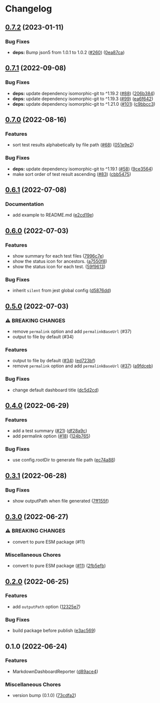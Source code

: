 # Changelog

## [0.7.2](https://github.com/tasshi-me/jest-md-dashboard/compare/jest-md-dashboard-v0.7.1...jest-md-dashboard-v0.7.2) (2023-01-11)


### Bug Fixes

* **deps:** Bump json5 from 1.0.1 to 1.0.2 ([#260](https://github.com/tasshi-me/jest-md-dashboard/issues/260)) ([0ea87ca](https://github.com/tasshi-me/jest-md-dashboard/commit/0ea87ca0b14d233f18a51c7d613f22e611596019))

## [0.7.1](https://github.com/tasshi-me/jest-md-dashboard/compare/jest-md-dashboard-v0.7.0...jest-md-dashboard-v0.7.1) (2022-09-08)


### Bug Fixes

* **deps:** update dependency isomorphic-git to ^1.19.2 ([#88](https://github.com/tasshi-me/jest-md-dashboard/issues/88)) ([206b384](https://github.com/tasshi-me/jest-md-dashboard/commit/206b384c3a04d1af7e8b81188a129a6e0ec72d1e))
* **deps:** update dependency isomorphic-git to ^1.19.3 ([#99](https://github.com/tasshi-me/jest-md-dashboard/issues/99)) ([ea6f642](https://github.com/tasshi-me/jest-md-dashboard/commit/ea6f6424a77052d2a48cf345becac2c2ecacf7a5))
* **deps:** update dependency isomorphic-git to ^1.21.0 ([#101](https://github.com/tasshi-me/jest-md-dashboard/issues/101)) ([c9bbcc3](https://github.com/tasshi-me/jest-md-dashboard/commit/c9bbcc3181ecc0d0ef1c05d6a77f38bfd01aa2c3))

## [0.7.0](https://github.com/tasshi-me/jest-md-dashboard/compare/jest-md-dashboard-v0.6.1...jest-md-dashboard-v0.7.0) (2022-08-16)


### Features

* sort test results alphabetically by file path ([#68](https://github.com/tasshi-me/jest-md-dashboard/issues/68)) ([051e9e2](https://github.com/tasshi-me/jest-md-dashboard/commit/051e9e2689ffe4cd5009fed3b23a2d09ad88e455))


### Bug Fixes

* **deps:** update dependency isomorphic-git to ^1.19.1 ([#58](https://github.com/tasshi-me/jest-md-dashboard/issues/58)) ([9ce3564](https://github.com/tasshi-me/jest-md-dashboard/commit/9ce35646c5c0e246ee0d26ba97a1b04c0f95aa63))
* make sort order of test result ascending ([#83](https://github.com/tasshi-me/jest-md-dashboard/issues/83)) ([cbb5475](https://github.com/tasshi-me/jest-md-dashboard/commit/cbb547511555aa6fcce6bdf89a68f41e87d773bd))

## [0.6.1](https://github.com/tasshi-me/jest-md-dashboard/compare/jest-md-dashboard-v0.6.0...jest-md-dashboard-v0.6.1) (2022-07-08)


### Documentation

* add example to README.md ([e2cd19e](https://github.com/tasshi-me/jest-md-dashboard/commit/e2cd19e13d89c6b54efe17b5c3e058f02052ce15))

## [0.6.0](https://github.com/tasshi-me/jest-md-dashboard/compare/jest-md-dashboard-v0.5.0...jest-md-dashboard-v0.6.0) (2022-07-03)


### Features

* show summary for each test files ([7996c7e](https://github.com/tasshi-me/jest-md-dashboard/commit/7996c7e2654cc6eb159f1b9bcd96375ab0fe7b64))
* show the status icon for ancestors. ([a7550f8](https://github.com/tasshi-me/jest-md-dashboard/commit/a7550f836c0be1144c2fb710951fd0ca61342d41))
* show the status icon for each test. ([59f9613](https://github.com/tasshi-me/jest-md-dashboard/commit/59f9613a065eefd0f2c9d053f3af5ceed8f7d369))


### Bug Fixes

* inherit `silent` from jest global config ([d5876dd](https://github.com/tasshi-me/jest-md-dashboard/commit/d5876dda08b6ed90d2959e859e98e1e2fc3ef7ab))

## [0.5.0](https://github.com/tasshi-me/jest-md-dashboard/compare/jest-md-dashboard-v0.4.0...jest-md-dashboard-v0.5.0) (2022-07-03)


### ⚠ BREAKING CHANGES

* remove `permalink` option and add `permalinkBaseUrl` (#37)
* output to file by default (#34)

### Features

* output to file by default ([#34](https://github.com/tasshi-me/jest-md-dashboard/issues/34)) ([ed723bf](https://github.com/tasshi-me/jest-md-dashboard/commit/ed723bff813227b43290c2b15f2a6b3160f3054d))
* remove `permalink` option and add `permalinkBaseUrl` ([#37](https://github.com/tasshi-me/jest-md-dashboard/issues/37)) ([a9fdceb](https://github.com/tasshi-me/jest-md-dashboard/commit/a9fdceb40fd76d12287e9c7181bafa6493f64684))


### Bug Fixes

* change default dashboard title ([dc5d2cd](https://github.com/tasshi-me/jest-md-dashboard/commit/dc5d2cd47c0d9a4b30baf1cb37d3ae8c0191f066))

## [0.4.0](https://github.com/tasshi-me/jest-md-dashboard/compare/jest-md-dashboard-v0.3.1...jest-md-dashboard-v0.4.0) (2022-06-29)


### Features

* add a test summary ([#21](https://github.com/tasshi-me/jest-md-dashboard/issues/21)) ([df28a9c](https://github.com/tasshi-me/jest-md-dashboard/commit/df28a9c014a492734e59e57ee79b88a96b1eda9f))
* add permalink option ([#18](https://github.com/tasshi-me/jest-md-dashboard/issues/18)) ([124b765](https://github.com/tasshi-me/jest-md-dashboard/commit/124b7659579f8e205563080f46edf209151dc1cd))


### Bug Fixes

* use config.rootDir to generate file path ([ec74a88](https://github.com/tasshi-me/jest-md-dashboard/commit/ec74a884677ff695365b7c02d6d40af61c698852))

## [0.3.1](https://github.com/tasshi-me/jest-md-dashboard/compare/jest-md-dashboard-v0.3.0...jest-md-dashboard-v0.3.1) (2022-06-28)


### Bug Fixes

* show outputPath when file generated ([7ff155f](https://github.com/tasshi-me/jest-md-dashboard/commit/7ff155fe0a568ea2a1020e17198a76b06ec88f4f))

## [0.3.0](https://github.com/tasshi-me/jest-md-dashboard/compare/jest-md-dashboard-v0.2.0...jest-md-dashboard-v0.3.0) (2022-06-27)


### ⚠ BREAKING CHANGES

* convert to pure ESM package (#11)

### Miscellaneous Chores

* convert to pure ESM package ([#11](https://github.com/tasshi-me/jest-md-dashboard/issues/11)) ([2fb5efb](https://github.com/tasshi-me/jest-md-dashboard/commit/2fb5efb1ee8b1520c5bb11d9d490482c121ddf19))

## [0.2.0](https://github.com/tasshi-me/jest-md-dashboard/compare/jest-md-dashboard-v0.1.0...jest-md-dashboard-v0.2.0) (2022-06-25)


### Features

* add `outputPath` option ([12325e7](https://github.com/tasshi-me/jest-md-dashboard/commit/12325e70868353a543c75d8ea48ee72b26d66935))


### Bug Fixes

* build package before publish ([e3ac569](https://github.com/tasshi-me/jest-md-dashboard/commit/e3ac56990eab6568b4dd2b2673d7c3e39cec06ff))

## 0.1.0 (2022-06-24)


### Features

* MarkdownDashboardReporter ([d89ace4](https://github.com/tasshi-me/jest-md-dashboard/commit/d89ace4e0371e425414d5918730b56ecc8ee8794))


### Miscellaneous Chores

* version bump (0.1.0) ([73cdfa2](https://github.com/tasshi-me/jest-md-dashboard/commit/73cdfa2dc423d692d4188a096b1f01ecf1a2102f))
